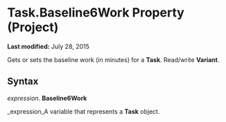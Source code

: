 
# Task.Baseline6Work Property (Project)

 **Last modified:** July 28, 2015

Gets or sets the baseline work (in minutes) for a  **Task**. Read/write  **Variant**.

## Syntax

 _expression_. **Baseline6Work**

 _expression_A variable that represents a  **Task** object.

